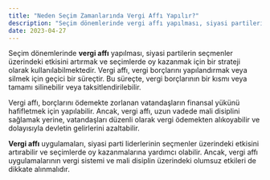 ```yaml
---
title: "Neden Seçim Zamanlarında Vergi Affı Yapılır?"
description: "Seçim dönemlerinde vergi affı yapılması, siyasi partilerin seçmenler üzerindeki etkisini artırmak ve seçimlerde oy kazanmak için bir strateji olarak kullanılabilmektedir"
date: 2023-04-27
---
```


Seçim dönemlerinde **vergi affı** yapılması, siyasi partilerin seçmenler üzerindeki etkisini artırmak ve seçimlerde oy
kazanmak için bir strateji olarak kullanılabilmektedir. Vergi affı, vergi borçlarını yapılandırmak veya silmek için
geçici bir süreçtir. Bu süreçte, vergi borçlarının bir kısmı veya tamamı silinebilir veya taksitlendirilebilir.

Vergi affı, borçlarını ödemekte zorlanan vatandaşların finansal yükünü hafifletmek için yapılabilir. Ancak, vergi affı,
uzun vadede mali disiplini sağlamak yerine, vatandaşları düzenli olarak vergi ödemekten alıkoyabilir ve dolayısıyla
devletin gelirlerini azaltabilir.

**Vergi affı** uygulamaları, siyasi parti liderlerinin seçmenler üzerindeki etkisini artırabilir ve seçimlerde oy
kazanmalarına yardımcı olabilir. Ancak, vergi affı uygulamalarının vergi sistemi ve mali disiplin üzerindeki olumsuz
etkileri de dikkate alınmalıdır.

